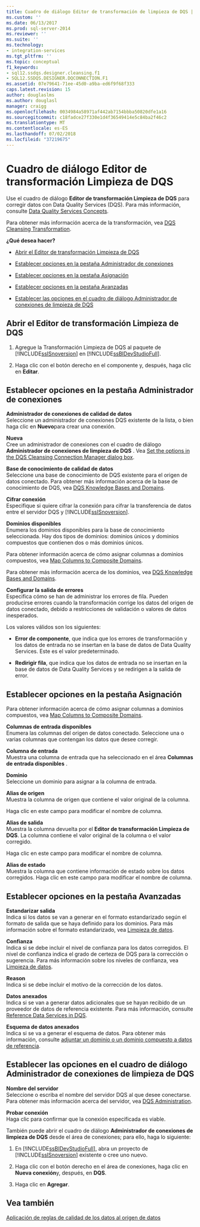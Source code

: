 ```yaml
---
title: Cuadro de diálogo Editor de transformación de limpieza de DQS | Microsoft Docs
ms.custom: ''
ms.date: 06/13/2017
ms.prod: sql-server-2014
ms.reviewer: ''
ms.suite: ''
ms.technology:
- integration-services
ms.tgt_pltfrm: ''
ms.topic: conceptual
f1_keywords:
- sql12.ssdqs.designer.cleansing.f1
- SQL12.SSDQS.DESIGNER.DQCONNECTION.F1
ms.assetid: 07e79641-71ee-45d0-a9ba-ed6f9f68f333
caps.latest.revision: 15
author: douglaslms
ms.author: douglasl
manager: craigg
ms.openlocfilehash: 0034984a58971af442ab7154bbba50820dfe1a16
ms.sourcegitcommit: c18fadce27f330e1d4f36549414e5c84ba2f46c2
ms.translationtype: MT
ms.contentlocale: es-ES
ms.lasthandoff: 07/02/2018
ms.locfileid: "37219675"
---
```

# <a name="dqs-cleansing-transformation-editor-dialog-box"></a>Cuadro de diálogo Editor de transformación Limpieza de DQS
  Use el cuadro de diálogo **Editor de transformación Limpieza de DQS** para corregir datos con Data Quality Services (DQS). Para más información, consulte [Data Quality Services Concepts](../../2014/data-quality-services/data-quality-services-concepts.md).  
  
 Para obtener más información acerca de la transformación, vea [DQS Cleansing Transformation](data-flow/transformations/dqs-cleansing-transformation.md).  
  
 **¿Qué desea hacer?**  
  
-   [Abrir el Editor de transformación Limpieza de DQS](#open)  
  
-   [Establecer opciones en la pestaña Administrador de conexiones](#connection)  
  
-   [Establecer opciones en la pestaña Asignación](#mapping)  
  
-   [Establecer opciones en la pestaña Avanzadas](#advanced)  
  
-   [Establecer las opciones en el cuadro de diálogo Administrador de conexiones de limpieza de DQS](#manager)  
  
##  <a name="open"></a> Abrir el Editor de transformación Limpieza de DQS  
  
1.  Agregue la Transformación Limpieza de DQS al paquete de [!INCLUDE[ssISnoversion](../includes/ssisnoversion-md.md)] en [!INCLUDE[ssBIDevStudioFull](../includes/ssbidevstudiofull-md.md)].  
  
2.  Haga clic con el botón derecho en el componente y, después, haga clic en **Editar**.  
  
##  <a name="connection"></a> Establecer opciones en la pestaña Administrador de conexiones  
 **Administrador de conexiones de calidad de datos**  
 Seleccione un administrador de conexiones DQS existente de la lista, o bien haga clic en **Nuevo**para crear una conexión.  
  
 **Nueva**  
 Cree un administrador de conexiones con el cuadro de diálogo **Administrador de conexiones de limpieza de DQS** . Vea [Set the options in the DQS Cleansing Connection Manager dialog box](#manager).  
  
 **Base de conocimiento de calidad de datos**  
 Seleccione una base de conocimiento de DQS existente para el origen de datos conectado. Para obtener más información acerca de la base de conocimiento de DQS, vea [DQS Knowledge Bases and Domains](../../2014/data-quality-services/dqs-knowledge-bases-and-domains.md).  
  
 **Cifrar conexión**  
 Especifique si quiere cifrar la conexión para cifrar la transferencia de datos entre el servidor DQS y [!INCLUDE[ssISnoversion](../includes/ssisnoversion-md.md)].  
  
 **Dominios disponibles**  
 Enumera los dominios disponibles para la base de conocimiento seleccionada. Hay dos tipos de dominios: dominios únicos y dominios compuestos que contienen dos o más dominios únicos.  
  
 Para obtener información acerca de cómo asignar columnas a dominios compuestos, vea [Map Columns to Composite Domains](data-flow/transformations/map-columns-to-composite-domains.md).  
  
 Para obtener más información acerca de los dominios, vea [DQS Knowledge Bases and Domains](../../2014/data-quality-services/dqs-knowledge-bases-and-domains.md).  
  
 **Configurar la salida de errores**  
 Especifica cómo se han de administrar los errores de fila. Pueden producirse errores cuando la transformación corrige los datos del origen de datos conectado, debido a restricciones de validación o valores de datos inesperados.  
  
 Los valores válidos son los siguientes:  
  
-   **Error de componente**, que indica que los errores de transformación y los datos de entrada no se insertan en la base de datos de Data Quality Services. Este es el valor predeterminado.  
  
-   **Redirigir fila**, que indica que los datos de entrada no se insertan en la base de datos de Data Quality Services y se redirigen a la salida de error.  
  
##  <a name="mapping"></a> Establecer opciones en la pestaña Asignación  
 Para obtener información acerca de cómo asignar columnas a dominios compuestos, vea [Map Columns to Composite Domains](data-flow/transformations/map-columns-to-composite-domains.md).  
  
 **Columnas de entrada disponibles**  
 Enumera las columnas del origen de datos conectado. Seleccione una o varias columnas que contengan los datos que desee corregir.  
  
 **Columna de entrada**  
 Muestra una columna de entrada que ha seleccionado en el área **Columnas de entrada disponibles** .  
  
 **Dominio**  
 Seleccione un dominio para asignar a la columna de entrada.  
  
 **Alias de origen**  
 Muestra la columna de origen que contiene el valor original de la columna.  
  
 Haga clic en este campo para modificar el nombre de columna.  
  
 **Alias de salida**  
 Muestra la columna devuelta por el **Editor de transformación Limpieza de DQS**. La columna contiene el valor original de la columna o el valor corregido.  
  
 Haga clic en este campo para modificar el nombre de columna.  
  
 **Alias de estado**  
 Muestra la columna que contiene información de estado sobre los datos corregidos. Haga clic en este campo para modificar el nombre de columna.  
  
##  <a name="advanced"></a> Establecer opciones en la pestaña Avanzadas  
 **Estandarizar salida**  
 Indica si los datos se van a generar en el formato estandarizado según el formato de salida que se haya definido para los dominios. Para más información sobre el formato estandarizado, vea [Limpieza de datos](../../2014/data-quality-services/data-cleansing.md).  
  
 **Confianza**  
 Indica si se debe incluir el nivel de confianza para los datos corregidos. El nivel de confianza indica el grado de certeza de DQS para la corrección o sugerencia. Para más información sobre los niveles de confianza, vea [Limpieza de datos](../../2014/data-quality-services/data-cleansing.md).  
  
 **Reason**  
 Indica si se debe incluir el motivo de la corrección de los datos.  
  
 **Datos anexados**  
 Indica si se van a generar datos adicionales que se hayan recibido de un proveedor de datos de referencia existente. Para más información, consulte [Reference Data Services in DQS](../../2014/data-quality-services/reference-data-services-in-dqs.md).  
  
 **Esquema de datos anexados**  
 Indica si se va a generar el esquema de datos. Para obtener más información, consulte [adjuntar un dominio o un dominio compuesto a datos de referencia](../../2014/data-quality-services/attach-a-domain-or-composite-domain-to-reference-data.md).  
  
##  <a name="manager"></a> Establecer las opciones en el cuadro de diálogo Administrador de conexiones de limpieza de DQS  
 **Nombre del servidor**  
 Seleccione o escriba el nombre del servidor DQS al que desee conectarse. Para obtener más información acerca del servidor, vea [DQS Administration](../../2014/data-quality-services/dqs-administration.md).  
  
 **Probar conexión**  
 Haga clic para confirmar que la conexión especificada es viable.  
  
 También puede abrir el cuadro de diálogo **Administrador de conexiones de limpieza de DQS** desde el área de conexiones; para ello, haga lo siguiente:  
  
1.  En [!INCLUDE[ssBIDevStudioFull](../includes/ssbidevstudiofull-md.md)], abra un proyecto de [!INCLUDE[ssISnoversion](../includes/ssisnoversion-md.md)] existente o cree uno nuevo.  
  
2.  Haga clic con el botón derecho en el área de conexiones, haga clic en **Nueva conexión**y, después, en **DQS**.  
  
3.  Haga clic en **Agregar**.  
  
## <a name="see-also"></a>Vea también  
 [Aplicación de reglas de calidad de los datos al origen de datos](data-flow/transformations/apply-data-quality-rules-to-data-source.md)  
  
  
